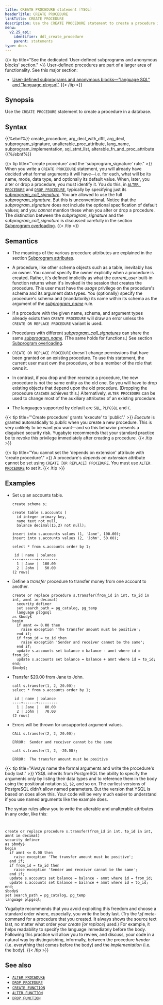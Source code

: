 ```yaml
---
title: CREATE PROCEDURE statement [YSQL]
headerTitle: CREATE PROCEDURE
linkTitle: CREATE PROCEDURE
description: Use the CREATE PROCEDURE statement to create a procedure in a database.
menu:
  v2.25_api:
    identifier: ddl_create_procedure
    parent: statements
type: docs
---
```


{{< tip title="See the dedicated 'User-defined subprograms and anonymous blocks' section." >}}
User-defined procedures are part of a larger area of functionality. See this major section:

- [User-defined subprograms and anonymous blocks—"language SQL" and "language plpgsql"](../../../user-defined-subprograms-and-anon-blocks/)
{{< /tip >}}

## Synopsis

Use the `CREATE PROCEDURE` statement to create a procedure in a database.

## Syntax

{{%ebnf%}}
  create_procedure,
  arg_decl_with_dflt,
  arg_decl,
  subprogram_signature,
  unalterable_proc_attribute,
  lang_name,
  subprogram_implementation,
  sql_stmt_list,
  alterable_fn_and_proc_attribute
{{%/ebnf%}}

{{< tip title="'create procedure' and the 'subprogram_signature' rule." >}}
When you write a `CREATE PROCEDURE` statement, you will already have decided what formal arguments it will have—i.e. for each, what will be its name, mode, data type, and optionally its default value. When, later, you alter or drop a procedure, you must identify it. You do this, in  [`ALTER PROCEDURE`](../ddl_alter_procedure/) and [`DROP PROCEDURE`](../ddl_drop_procedure/), typically by specifying just its _[subprogram_call_signature](../../../user-defined-subprograms-and-anon-blocks/subprogram-overloading/#subprogram-call-signature)_. You are allowed to use the full _subprogram_signature_. But this is unconventional. Notice that the _subprogram_signature_ does not include the optional specification of default values; and you _cannot_ mention these when you alter or drop a procedure. The distinction between the _subprogram_signature_ and the _subprogram_call_signature_ is discussed carefully in the section [Subprogram overloading](../../../user-defined-subprograms-and-anon-blocks/subprogram-overloading/).
{{< /tip >}}


## Semantics

- The meanings of the various procedure attributes are explained in the section [Subprogram attributes](../../../user-defined-subprograms-and-anon-blocks/subprogram-attributes/).

- A procedure, like other schema objects such as a table, inevitably has an owner. You cannot specify the owner explicitly when a procedure is created. Rather, it's defined implicitly as what the _current_user_ built-in function returns when it's invoked in the session that creates the procedure. This user must have the _usage_ privilege on the procedure's schema and its argument data types. You (optionally) specify the procedure's schema and (mandatorily) its name within its schema as the argument of the _[subprogram_name](../../../syntax_resources/grammar_diagrams/#subprogram-name)_ rule.

- If a procedure with the given name, schema, and argument types already exists then `CREATE PROCEDURE` will draw an error unless the `CREATE OR REPLACE PROCEDURE` variant is used.

- Procedures with different _[subprogram_call_signatures](../../../user-defined-subprograms-and-anon-blocks/subprogram-overloading/#subprogram-call-signature)_ can share the same _[subprogram_name](../../../syntax_resources/grammar_diagrams/#subprogram-name)_. (The same holds for functions.) See section [Subprogram overloading](../../../user-defined-subprograms-and-anon-blocks/subprogram-overloading/).

- `CREATE OR REPLACE PROCEDURE` doesn't change permissions that have been granted on an existing procedure. To use this statement, the current user must own the procedure, or be a member of the role that owns it.

- In contrast, if you drop and then recreate a procedure, the new procedure is not the same entity as the old one. So you will have to drop existing objects that depend upon the old procedure. (Dropping the procedure `CASCADE` achieves this.) Alternatively, `ALTER PROCEDURE` can be used to change most of the auxiliary attributes of an existing procedure.
- The languages supported by default are `SQL`, `PLPGSQL` and `C`.

<a name="create-procedure-grants-execute-to-public"></a>
{{< tip title="'Create procedure' grants 'execute' to 'public'." >}}
_Execute_ is granted automatically to _public_ when you create a new procedure. This is very unlikely to be want you want—and so this behavior presents a disguised security risk. Yugabyte recommends that your standard practice be to revoke this privilege immediately after creating a procedure.
{{< /tip >}}

{{< tip title="You cannot set the 'depends on extension' attribute with 'create procedure'." >}}
A procedure's _depends on extension_ attribute cannot be set using `CREATE [OR REPLACE] PROCEDURE`. You must use [`ALTER PROCEDURE`](../ddl_alter_procedure) to set it.
{{< /tip >}}

## Examples

- Set up an accounts table.
    ```plpgsql
    create schema s;

    create table s.accounts (
      id integer primary key,
      name text not null,
      balance decimal(15,2) not null);

    insert into s.accounts values (1, 'Jane', 100.00);
    insert into s.accounts values (2, 'John', 50.00);

    select * from s.accounts order by 1;
    ```

    ```output
     id | name | balance
    ----+------+---------
      1 | Jane |  100.00
      2 | John |   50.00
    (2 rows)
    ```
- Define a _transfer_ procedure to transfer money from one account to another.

  ```plpgsql
  create or replace procedure s.transfer(from_id in int, to_id in int, amnt in decimal)
    security definer
    set search_path = pg_catalog, pg_temp
    language plpgsql
  as $body$
  begin
    if amnt <= 0.00 then
      raise exception 'The transfer amount must be positive';
    end if;
    if from_id = to_id then
      raise exception 'Sender and receiver cannot be the same';
    end if;
    update s.accounts set balance = balance - amnt where id = from_id;
    update s.accounts set balance = balance + amnt where id = to_id;
  end;
  $body$;
  ```

- Transfer $20.00 from Jane to John.

  ```plpgsql
  call s.transfer(1, 2, 20.00);
  select * from s.accounts order by 1;
  ```

  ```output
   id | name | balance
  ----+------+---------
    1 | Jane |   80.00
    2 | John |   70.00
  (2 rows)
  ```

- Errors will be thrown for unsupported argument values.

  ```plpgsql
  CALL s.transfer(2, 2, 20.00);
  ```

  ```output
  ERROR:  Sender and receiver cannot be the same
  ```

  ```plpgsql
  call s.transfer(1, 2, -20.00);
  ```

  ```output
  ERROR:  The transfer amount must be positive
  ```

{{< tip title="Always name the formal arguments and write the procedure's body last." >}}
YSQL inherits from PostgreSQL the ability to specify the arguments only by listing their data types and to reference them in the body using the positional notation `$1`, `$2`, and so on. The earliest versions of PostgreSQL didn't allow named parameters. But the version that YSQL is based on does allow this. Your code will be very much easier to understand if you use named arguments like the example does.


The syntax rules allow you to write the alterable and unalterable attributes in any order, like this:

```plpgsql


create or replace procedure s.transfer(from_id in int, to_id in int, amnt in decimal)
security definer
as $body$
begin
  if amnt <= 0.00 then
    raise exception 'The transfer amount must be positive';
  end if;
  if from_id = to_id then
    raise exception 'Sender and receiver cannot be the same';
  end if;
  update s.accounts set balance = balance - amnt where id = from_id;
  update s.accounts set balance = balance + amnt where id = to_id;
end;
$body$
set search_path = pg_catalog, pg_temp
language plpgsql;
```

Yugabyte recommends that you avoid exploiting this freedom and choose a standard order where, especially, you write the body last.  (Try the \\_sf_ meta-command for a procedure that you created. It always shows the source text last, no matter what order your _create [or replace]_ used.) For example, it helps readability to specify the language immediately before the body. Following this practice will allow you to review, and discuss, your code in a natural way by distinguishing, informally, between the procedure _header_ (i.e. everything that comes before the body) and the _implementation_ (i.e. the body).
{{< /tip >}}


## See also

- [`ALTER PROCEDURE`](../ddl_alter_procedure)
- [`DROP PROCEDURE`](../ddl_drop_procedure)
- [`CREATE FUNCTION`](../ddl_create_function)
- [`ALTER FUNCTION`](../ddl_alter_function)
- [`DROP FUNCTION`](../ddl_drop_function)

